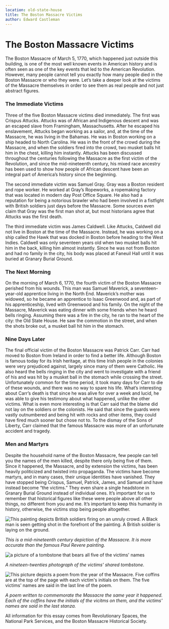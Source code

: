 ```yaml
---
location: old-state-house
title: The Boston Massacre Victims
author: Edward Castleman
---
```

# **The Boston Massacre Victims** 
The Boston Massacre of March 5, 1770, which happened just outside this building, is one of the most well known events in American history and is often seen as one of the key events that led to the American Revolution. However, many people cannot tell you exactly how many people died in the Boston Massacre or who they were. Let’s take a deeper look at the victims of the Massacre themselves in order to see them as real people and not just abstract figures. 


### **The Immediate Victims**
Three of the five Boston Massacre victims died immediately. The first was Crispus Attucks. Attucks was of African and Indigenous descent and was an escaped slave from Framingham, Massachusetts. After he escaped his enslavement, Attucks began working as a sailor, and, at the time of the Massacre, he was living in the Bahamas. He was in Boston working on a ship headed to North Carolina. He was in the front of the crowd during the Massacre, and when the soldiers fired into the crowd, two musket balls hit him in the chest, killing him instantly. Attucks has been discussed throughout the centuries following the Massacre as the first victim of the Revolution, and since the mid-nineteenth century, his mixed race ancestry has been used to show how people of African descent have been an integral part of America’s history since the beginning.

The second immediate victim was Samuel Gray. Gray was a Boston resident and rope worker. He worked at Gray’s Ropeworks, a ropemaking factory that was located in modern day Post Office Square. He also had a reputation for being a notorious brawler who had been involved in a fistfight with British soldiers just days before the Massacre. Some sources even claim that Gray was the first man shot at, but most historians agree that Attucks was the first death.   

The third immediate victim was James Caldwell. Like Attucks, Caldwell did not live in Boston at the time of the Massacre. Instead, he was working on a ship called the Hawk that was docked in Boston before heading to the West Indies. Caldwell was only seventeen years old when two musket balls hit him in the back, killing him almost instantly. Since he was not from Boston and had no family in the city, his body was placed at Faneuil Hall until it was buried at Granary Burial Ground.  

### **The Next Morning** 
On the morning of March 6, 1770, the fourth victim of the Boston Massacre perished from his wounds. This man was Samuel Maverick, a seventeen-year-old apprentice living in the North End. Maverick’s mother was widowed, so he became an apprentice to Isaac Greenwood and, as part of his apprenticeship, lived with Greenwood and his family. On the night of the Massacre, Maverick was eating dinner with some friends when he heard bells ringing. Assuming there was a fire in the city, he ran to the heart of the city: the Old State House. He saw the commotion in the street, and when the shots broke out, a musket ball hit him in the stomach.  


### **Nine Days Later**
The final official victim of the Boston Massacre was Patrick Carr. Carr had moved to Boston from Ireland in order to find a better life. Although Boston is famous today for its Irish heritage, at this time Irish people in the colonies were very prejudiced against, largely since many of them were Catholic. He also heard the bells ringing in the city and went to investigate with a friend of his and was hit by a musket ball in the stomach while crossing the street. Unfortunately common for the time period, it took many days for Carr to die of these wounds, and there was no way to spare his life. What’s interesting about Carr’s death is that since he was alive for over a week and lucid, he was able to give his testimony about what happened, unlike the other victims. What is even more interesting is that Carr said that the blame did not lay on the soldiers or the colonists. He said that since the guards were vastly outnumbered and being hit with rocks and other items, they could have fired much sooner but chose not to. To the dismay of the Sons of Liberty, Carr claimed that the famous Massacre was more of an unfortunate accident and tragedy.  


### **Men and Martyrs**
Despite the household name of the Boston Massacre, few people can tell you the names of the men killed, despite there only being five of them. Since it happened, the Massacre, and by extension the victims, has been heavily politicized and twisted into propaganda. The victims have become martyrs, and in many cases, their unique identities have vanished. They have stopped being Crispus, Samuel, Patrick, James, and Samuel and have instead become “the victims.” They even share a single headstone in Granary Burial Ground instead of individual ones. It’s important for us to remember that historical figures like these were people above all other things, no different from you and me. It’s important to keep this humanity in history, otherwise, the victims stop being people altogether.

![This painting depicts British soldiers firing on an unruly crowd. A Black man is seen getting shot in the forefront of the painting. A British soldier is laying on the ground.](https://bpldcassets.blob.core.windows.net/derivatives/metadata/commonwealth-oai:2801qt808/image_thumbnail_300.jpg)

*This is a mid-nineteenth century depiction of the Massacre. It is more accurate than the famous Paul Revere painting.*

![a picture of a tombstone that bears all five of the victims' names](https://bpldcassets.blob.core.windows.net/derivatives/images/commonwealth:fj236m43q/image_access_800.jpg) 

*A nineteen-twenties photograph of the victims' shared tombstone.*

![This picture depicts a poem from the year of the Massacre. Five coffins are at the top of the page with each victim's initials on them. The five victims' names are said in the last line of the poem.](https://bpldcassets.blob.core.windows.net/derivatives/metadata/commonwealth-oai:ms35vn04j/image_thumbnail_300.jpg)

*A poem written to commemorate the Massacre the same year it happened. Each of the coffins have the initials of the vicitms on them, and the victims' names are said in the last stanza.*




All information for this essay comes from Revolutionary Spaces, the National Park Services, and the Boston Massacre Historical Society.
